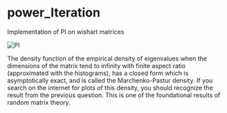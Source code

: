 # power_Iteration
Implementation of PI on wishart matrices

![PI](https://user-images.githubusercontent.com/73753025/210684806-07b4fd71-a75f-492b-8d63-e068765db61e.png)

The density function of the empirical density of eigenvalues when the dimensions of the matrix tend to 
infinity with finite aspect ratio (approximated with the histograms), has a closed 
form which is asymptotically exact, and is called the Marchenko-Pastur density. If you search on the 
internet for plots of this density, you should recognize the result from the previous question. This is one of 
the foundational results of random matrix theory.
